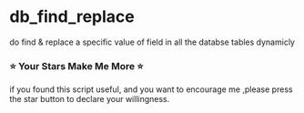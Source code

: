 # db_find_replace
do find &amp; replace a specific value of field in all the databse tables dynamicly


### :star: Your Stars Make Me More :star:

if you found this script useful, and you want to encourage me ,please press the star button to declare your willingness.
